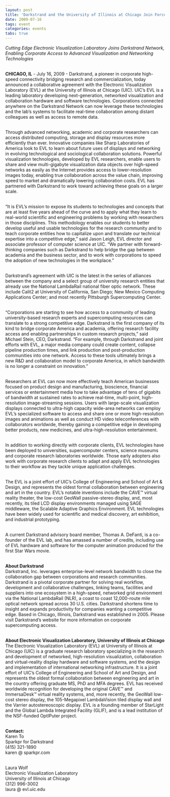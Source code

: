 ```yaml
---
layout: post
title: 'Darkstrand and the University of Illinois at Chicago Join Forces for Global Business Competitiveness'
date: 2009-07-16
tags: event
categories: events
tabs: true
---
```


<em>Cutting Edge Electronic Visualization Laboratory Joins Darkstrand Network, Enabling Corporate Access to Advanced Visualization and Networking 
Technologies</em><br><br>

<strong>CHICAGO, IL</strong> - July 16, 2009 - Darkstrand, a pioneer in corporate high-speed connectivity bridging research and commercialization, today announced a collaborative agreement with the Electronic Visualization Laboratory (EVL) at the University of Illinois at Chicago (UIC). UIC&rsquo;s EVL is a leading laboratory developing next-generation, networked visualization and collaboration hardware and software technologies. Corporations connected anywhere on the Darkstrand Network can now leverage these technologies and the lab&rsquo;s systems to facilitate real-time collaboration among distant colleagues as well as access to remote data.<br><br>

Through advanced networking, academic and corporate researchers can access distributed computing, storage and display resources more efficiently than ever.  Innovative companies like Sharp Laboratories of America look to EVL to learn about future uses of displays and networking in evolving technological and sociological collaboration solutions. Powerful visualization technologies, developed by EVL researchers, enable users to share and view multi-gigabyte visualization data objects over high-speed networks as easily as the Internet provides access to lower-resolution images today, enabling true collaboration across the value chain, improving speed to market and dramatically lowering collaboration costs. EVL has partnered with Darkstrand to work toward achieving these goals on a larger scale.<br><br>

&ldquo;It is EVL&rsquo;s mission to expose its students to technologies and concepts that are at least five years ahead of the curve and to apply what they learn to real-world scientific and engineering problems by working with researchers in those disciplines. This methodology enables our students to better develop useful and usable technologies for the research community and to teach corporate entities how to capitalize upon and translate our technical expertise into a competitive edge,&rdquo; said Jason Leigh, EVL director and associate professor of computer science at UIC. &ldquo;We partner with forward-thinking companies such as Darkstrand to help bridge the gap between academia and the business sector, and to work with corporations to speed the adoption of new technologies in the workplace.&rdquo;<br><br>

Darkstrand&rsquo;s agreement with UIC is the latest in the series of alliances between the company and a select group of university research entities that already use the National LambdaRail national fiber optic network. These include Calit2 at University of California, San Diego; New Mexico Computing Applications Center; and most recently Pittsburgh Supercomputing Center.<br><br>

&ldquo;Corporations are starting to see how access to a community of leading university-based research experts and supercomputing resources can translate to a strong competitive edge. Darkstrand is the first company of its kind to bridge corporate America and academia, offering research facility access and enabling partnerships in custom research projects,&rdquo; said Michael Stein, CEO, Darkstrand. &ldquo;For example, through Darkstrand and joint efforts with EVL, a major media company could create content, collapse pipeline production times, and link production and post-production communities into one network. Access to these tools ultimately brings a new R&amp;D and collaboration model to corporate America, in which bandwidth is no longer a constraint on innovation.&rdquo;<br><br>

Researchers at EVL can now more effectively teach American businesses focused on product design and manufacturing, bioscience, financial services or entertainment media how to take advantage of tens of gigabits of bandwidth at sustained rates to achieve real-time, multi-point, high-resolution image-streaming sessions. Users with large-scale visualization displays connected to ultra-high capacity wide-area networks can employ EVL&rsquo;s specialized software to access and share one or more high-resolution images and animations as well as conduct HD video teleconferences with collaborators worldwide, thereby gaining a competitive edge in developing better products, new medicines, and ultra-high-resolution entertainment.<br><br>

In addition to working directly with corporate clients, EVL technologies have been deployed to universities, supercomputer centers, science museums and corporate research laboratories worldwide. Those early adopters also work with corporate research clients to adapt and apply EVL technologies to their workflow as they tackle unique application challenges.<br><br>

The EVL is a joint effort of UIC&rsquo;s College of Engineering and School of Art &amp; Design, and represents the oldest formal collaboration between engineering and art in the country. EVL&rsquo;s notable inventions include the CAVE&trade; virtual reality theater, the low-cost GeoWall passive-stereo display, and, most recently, its tiled LCD display environments managed using SAGE middleware, the Scalable Adaptive Graphics Environment. EVL technologies have been widely used for scientific and medical discovery, art exhibition, and industrial prototyping.<br><br>

A current Darkstrand advisory board member, Thomas A. DeFanti, is a co-founder of the EVL lab, and has amassed a number of credits, including use of EVL hardware and software for the computer animation produced for the first Star Wars movie.<br><br>

<strong>About Darkstrand</strong><br>
Darkstrand, Inc. leverages enterprise-level network bandwidth to close the collaboration gap between corporations and research communities. Darkstrand is a pivotal corporate partner for solving real workflow, development and collaborative challenges, linking teams, facilities and suppliers into one ecosystem in a high-speed, networked grid environment via the National LambdaRail (NLR), a coast to coast 12,000-route mile optical network spread across 30 U.S. cities. Darkstrand shortens time to insight and expands productivity for companies wanting a competitive edge. Based in Chicago, Illinois, Darkstrand was established in 2005. Please visit Darkstrand&rsquo;s website for more information on corporate supercomputing access.<br><br>

<strong>About Electronic Visualization Laboratory, University of Illinois at Chicago</strong><br>
The Electronic Visualization Laboratory (EVL) at University of Illinois at Chicago (UIC) is a graduate research laboratory specializing in the research and development of networked, high-resolution visualization, collaboration and virtual-reality display hardware and software systems, and the design and implementation of international networking infrastructure. It is a joint effort of UIC&rsquo;s College of Engineering and School of Art and Design, and represents the oldest formal collaboration between engineering and art in the country offering graduate MS, PhD and MFA degrees. EVL has received worldwide recognition for developing the original CAVE&trade; and ImmersaDesk&trade; virtual reality systems, and, more recently, the GeoWall low-cost stereo display, the 105-Megapixel LambdaVision tiled display wall and the Varrier autostereoscopic display. EVL is a founding member of StarLight and the Global Lambda Integrated Facility (GLIF), and is a lead institution of the NSF-funded OptIPuter project.<br><br>

<strong>Contact:</strong><br>
Karen To<br>
Sparkpr for Darkstrand<br>
(415) 321-1890<br>
karen @ sparkpr.com<br><br>

Laura Wolf<br>
Electronic Visualization Laboratory<br>
University of Illinois at Chicago<br>
(312) 996-3002<br>
laura @ evl.uic.edu